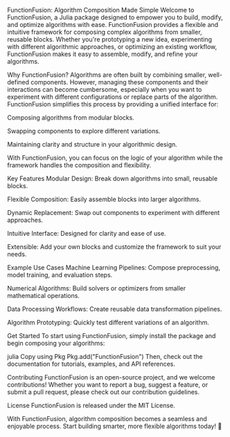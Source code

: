 
FunctionFusion: Algorithm Composition Made Simple
Welcome to FunctionFusion, a Julia package designed to empower you to build, modify, and optimize algorithms with ease. FunctionFusion provides a flexible and intuitive framework for composing complex algorithms from smaller, reusable blocks. Whether you're prototyping a new idea, experimenting with different algorithmic approaches, or optimizing an existing workflow, FunctionFusion makes it easy to assemble, modify, and refine your algorithms.

Why FunctionFusion?
Algorithms are often built by combining smaller, well-defined components. However, managing these components and their interactions can become cumbersome, especially when you want to experiment with different configurations or replace parts of the algorithm. FunctionFusion simplifies this process by providing a unified interface for:

Composing algorithms from modular blocks.

Swapping components to explore different variations.

Maintaining clarity and structure in your algorithmic design.

With FunctionFusion, you can focus on the logic of your algorithm while the framework handles the composition and flexibility.

Key Features
Modular Design: Break down algorithms into small, reusable blocks.

Flexible Composition: Easily assemble blocks into larger algorithms.

Dynamic Replacement: Swap out components to experiment with different approaches.

Intuitive Interface: Designed for clarity and ease of use.

Extensible: Add your own blocks and customize the framework to suit your needs.

Example Use Cases
Machine Learning Pipelines: Compose preprocessing, model training, and evaluation steps.

Numerical Algorithms: Build solvers or optimizers from smaller mathematical operations.

Data Processing Workflows: Create reusable data transformation pipelines.

Algorithm Prototyping: Quickly test different variations of an algorithm.

Get Started
To start using FunctionFusion, simply install the package and begin composing your algorithms:

julia
Copy
using Pkg
Pkg.add("FunctionFusion")
Then, check out the documentation for tutorials, examples, and API references.

Contributing
FunctionFusion is an open-source project, and we welcome contributions! Whether you want to report a bug, suggest a feature, or submit a pull request, please check out our contribution guidelines.

License
FunctionFusion is released under the MIT License.

With FunctionFusion, algorithm composition becomes a seamless and enjoyable process. Start building smarter, more flexible algorithms today! 🚀
